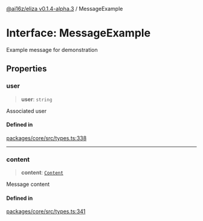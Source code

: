 [@ai16z/eliza v0.1.4-alpha.3](../index.md) / MessageExample

# Interface: MessageExample

Example message for demonstration

## Properties

### user

> **user**: `string`

Associated user

#### Defined in

[packages/core/src/types.ts:338](https://github.com/ai16z/eliza/blob/main/packages/core/src/types.ts#L338)

---

### content

> **content**: [`Content`](Content.md)

Message content

#### Defined in

[packages/core/src/types.ts:341](https://github.com/ai16z/eliza/blob/main/packages/core/src/types.ts#L341)
